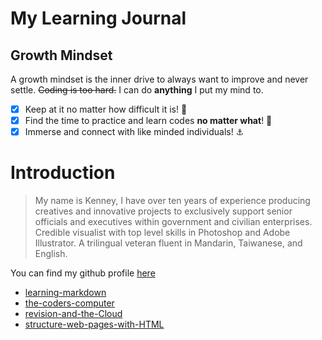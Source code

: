 # My Learning Journal
>
## Growth Mindset

A growth mindset is the inner drive to always want to improve and never settle. ~~Coding is too hard.~~ I can do **anything** I put my mind to.

- [x] Keep at it no matter how difficult it is! 📝
- [x] Find the time to practice and learn codes **no matter what**! 🥊
- [x] Immerse and connect with like minded individuals! ⚓

# Introduction

>My name is Kenney, I have over ten years of experience producing creatives and innovative projects to exclusively support senior officials and executives within government and civilian enterprises. Credible visualist with top level skills in Photoshop and Adobe Illustrator. A trilingual veteran fluent in Mandarin, Taiwanese, and English.

You can find my github profile [here](https://github.com/kenney-yang)

- [learning-markdown](https://kenney-yang.github.io/reading-notes/learning-markdown) 
- [the-coders-computer](https://kenney-yang.github.io/reading-notes/coders-computer) 
- [revision-and-the-Cloud](https://kenney-yang.github.io/reading-notes/revisions-and-the-Cloud)
- [structure-web-pages-with-HTML](https://kenney-yang.github.io/reading-notes/structure-web-pages-with-HTML)

